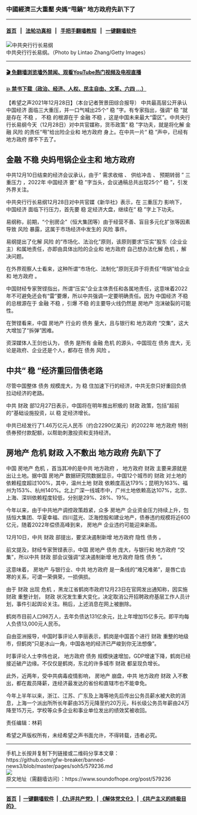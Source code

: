 ### 中國經濟三大重壓  央媽“甩鍋” 地方政府先趴下了
------------------------

#### [首页](https://github.com/gfw-breaker/banned-news3/blob/master/README.md) &nbsp;&nbsp;|&nbsp;&nbsp; [法轮功真相](https://github.com/begood0513/basic/blob/master/README.md)  &nbsp;&nbsp;|&nbsp;&nbsp; [手把手翻墙教程](https://github.com/gfw-breaker/guides/wiki)  &nbsp;&nbsp;|&nbsp;&nbsp; [一键翻墙软件](https://github.com/gfw-breaker/nogfw/blob/master/README.md)  



<div><img alt="中共央行行长易纲" src="https://img.soundofhope.org/2021-12/1640717782810.jpg"/>
<br/><figcaption class="caption">
 中共央行行长易纲。（Photo by Lintao Zhang/Getty Images）
</figcaption></div><hr/>

#### [ 🎬  免翻墙浏览墙外禁闻、观看YouTube热门视频及电视直播](https://github.com/gfw-breaker/HelloWorld)

#### [ 💥  禁书下载（政治、经济、人权、民主自由、文革、六四 ...）](https://github.com/gfw-breaker/books/blob/master/README.md)

<div><div class="Content__Wrapper sc-1bvya0-0 grZQxZ">
 <p class="meta-top">
  <span class="meta">
   【希望之声2021年12月28日】（本台记者贺景田综合报导）
  </span>
  中共最高层公开承认
  <ok href="/term/2423">
   中国经济
  </ok>
  面临三大重压，并一口气喊出25个“
  <ok href="/term/565448">
   稳
  </ok>
  ”字。有专家指出，强调“
  <ok href="/term/565448">
   稳
  </ok>
  ”就是存在
  <ok href="/term/662987">
   不稳
  </ok>
  ，
  <ok href="/term/662987">
   不稳
  </ok>
  的根源在于
  <ok href="/term/3667">
   金融
  </ok>
  <ok href="/term/662987">
   不稳
  </ok>
  ，这是中国未来最大“雷区”。中共央行行长易纲今天（12月28日）对中共官媒称，货币政策“
  <ok href="/term/565448">
   稳
  </ok>
  ”字功夫，就是将化解
  <ok href="/term/3667">
   金融
  </ok>
  <ok href="/term/13287">
   风险
  </ok>
  的责任“甩”给出险企业和
  <ok href="/term/99388">
   地方政府
  </ok>
  身上。在中共一片“
  <ok href="/term/565448">
   稳
  </ok>
  ”声中，已经有
  <ok href="/term/99388">
   地方政府
  </ok>
  撑不下去了。
 </p>
 <h2>
  <strong>
   <ok href="/term/3667">
    金融
   </ok>
   <ok href="/term/662987">
    不稳
   </ok>
   央妈甩锅企业主和
   <ok href="/term/99388">
    地方政府
   </ok>
  </strong>
 </h2>
 <p>
  中共12月10日结束的经济会议承认，由于“
  <ok href="/term/663524">
   需求收缩
  </ok>
  、
  <ok href="/term/663527">
   供给冲击
  </ok>
  、
  <ok href="/term/663530">
   预期转弱
  </ok>
  ”
  <ok href="/term/670700">
   三重压力
  </ok>
  ，2022年
  <ok href="/term/2423">
   中国经济
  </ok>
  要“
  <ok href="/term/565448">
   稳
  </ok>
  ”字当头，会议通稿总共出现25个“
  <ok href="/term/565448">
   稳
  </ok>
  ”，引发外界关注。
 </p>
 <p>
  中共央行行长易纲12月28日对中共官媒《新华社》表示，在
  <ok href="/term/670700">
   三重压力
  </ok>
  影响下，
  <ok href="/term/2423">
   中国经济
  </ok>
  面临下行压力，首先要
  <ok href="/term/565448">
   稳
  </ok>
  定经济大盘，继续在“
  <ok href="/term/565448">
   稳
  </ok>
  ”字上下功夫。
 </p>
 <p>
  易纲称，前期，“个别房企”（恒大集团等）由于经营不善、盲目多元化扩张等因素导致
  <ok href="/term/13287">
   风险
  </ok>
  暴露，这属于市场经济中发生的
  <ok href="/term/13287">
   风险
  </ok>
  事件。
 </p>
 <p>
  易纲提出了化解
  <ok href="/term/13287">
   风险
  </ok>
  的“市场化、法治化”原则，该原则要求“压实”股东（企业业主）和属地责任，亦即由具体出险的企业和
  <ok href="/term/99388">
   地方政府
  </ok>
  自己想办法化解
  <ok href="/term/3783">
   危机
  </ok>
  ，解决问题。
 </p>
 <p>
  在外界观察人士看来，这种所谓“市场化、法制化”原则无异于将责任“甩锅”给企业和
  <ok href="/term/99388">
   地方政府
  </ok>
  。
 </p>
 <p>
  中国财经专家贺铿指出，所谓“压实”企业主体责任和各属地责任，这意味着2022年不可避免还会有“雷”要爆，所以中共强调一定要明确责任。因为
  <ok href="/term/2423">
   中国经济
  </ok>
  <ok href="/term/662987">
   不稳
  </ok>
  的总根源在于
  <ok href="/term/3667">
   金融
  </ok>
  <ok href="/term/662987">
   不稳
  </ok>
  ，引爆
  <ok href="/term/662987">
   不稳
  </ok>
  的主要导火线仍然是
  <ok href="/term/1644">
   房地产
  </ok>
  泡沫破裂的可能性。
 </p>
 <p>
  在贺铿看来，中国
  <ok href="/term/1644">
   房地产
  </ok>
  行业的
  <ok href="/term/13494">
   债务
  </ok>
  量大，且与银行和
  <ok href="/term/99388">
   地方政府
  </ok>
  “交集”，这大大增加了“拆弹”困难。
 </p>
 <p>
  资深媒体人王剑也认为，
  <ok href="/term/13494">
   债务
  </ok>
  是所有
  <ok href="/term/3667">
   金融
  </ok>
  <ok href="/term/3783">
   危机
  </ok>
  的源头，中国现在
  <ok href="/term/13494">
   债务
  </ok>
  庞大，无论是政府、企业还是个人，都存在
  <ok href="/term/13494">
   债务
  </ok>
  <ok href="/term/13287">
   风险
  </ok>
  。
 </p>
 <h2>
  <strong>
   中共“
   <ok href="/term/565448">
    稳
   </ok>
   “经济重回借债老路
  </strong>
 </h2>
 <p>
  尽管中国整体
  <ok href="/term/13494">
   债务
  </ok>
  规模庞大，为
  <ok href="/term/565448">
   稳
  </ok>
  住加速下行的经济，中共无奈只好重回负债拉动经济的老路。
 </p>
 <p>
  中共
  <ok href="/term/102544">
   财政
  </ok>
  部12月27日表示，中国将在明年推出积极的
  <ok href="/term/102544">
   财政
  </ok>
  政策，包括“超前的”基础设施投资，以
  <ok href="/term/565448">
   稳
  </ok>
  定经济增长。
 </p>
 <p>
  中共已经发行了1.46万亿元人民币（约合2290亿美元）的2022年
  <ok href="/term/99388">
   地方政府
  </ok>
  特别债券预付款配额，以帮助刺激投资和支持经济。
 </p>
 <h2>
  <strong>
   <ok href="/term/1644">
    房地产
   </ok>
   <ok href="/term/3783">
    危机
   </ok>
   <ok href="/term/102544">
    财政
   </ok>
   入不敷出
   <ok href="/term/99388">
    地方政府
   </ok>
   先趴下了
  </strong>
 </h2>
 <p>
  中国
  <ok href="/term/1644">
   房地产
  </ok>
  <ok href="/term/3783">
   危机
  </ok>
  ，首当其冲的是中共
  <ok href="/term/99388">
   地方政府
  </ok>
  ，
  <ok href="/term/99388">
   地方政府
  </ok>
  <ok href="/term/102544">
   财政
  </ok>
  主要来源就是出让土地。据中国
  <ok href="/term/1644">
   房地产
  </ok>
  数据研究院数据显示，中国12个城市的
  <ok href="/term/102544">
   财政
  </ok>
  对土地的依赖程度超过100%，其中，温州土地
  <ok href="/term/102544">
   财政
  </ok>
  依赖度高达179%；昆明为163%、福州为153%、杭州140%。北上广深一线城市中，广州土地依赖高达107%，北京、上海、深圳依赖程度较低，分别是29%、28%、19%。
 </p>
 <p>
  今年以来，由于中共地产调控政策趋紧，众多
  <ok href="/term/1644">
   房地产
  </ok>
  企业资金压力持续上升，包括恒大集团、华夏幸福、四川蓝光、泛海控股和建业地产，债券违约规模将近600亿元，随着2022年偿债高峰到来，
  <ok href="/term/1644">
   房地产
  </ok>
  企业违约可能迎来新高。
 </p>
 <p>
  12月10日，中共
  <ok href="/term/102544">
   财政
  </ok>
  部提出，要坚决遏制新增
  <ok href="/term/99388">
   地方政府
  </ok>
  隐性
  <ok href="/term/13494">
   债务
  </ok>
  。
 </p>
 <p>
  前文提及，财经专家贺铿表示，中国
  <ok href="/term/1644">
   房地产
  </ok>
  <ok href="/term/13494">
   债务
  </ok>
  庞大，与银行和
  <ok href="/term/99388">
   地方政府
  </ok>
  “交集”，所以中共
  <ok href="/term/102544">
   财政
  </ok>
  部会议强调“坚决遏制新增
  <ok href="/term/99388">
   地方政府
  </ok>
  隐性
  <ok href="/term/13494">
   债务
  </ok>
  ”。
 </p>
 <p>
  这意味着，
  <ok href="/term/1644">
   房地产
  </ok>
  与银行业、中共
  <ok href="/term/99388">
   地方政府
  </ok>
  是一条线的“难兄难弟”，是唇亡齿寒的关系，可谓一荣俱荣，一损俱损。
 </p>
 <p>
  由于
  <ok href="/term/102544">
   财政
  </ok>
  出现
  <ok href="/term/3783">
   危机
  </ok>
  ，黑龙江省鹤岗市政府12月23日在官网发出通知称，因实施
  <ok href="/term/102544">
   财政
  </ok>
  重整计划，
  <ok href="/term/102544">
   财政
  </ok>
  状况发生重大变化，决定取消公开招聘政府基层工作人员计划，事件引起舆论关注。稍后，上述消息在网上被删除。
 </p>
 <p>
  鹤岗市目前人口98万人，去年负债达131亿余元，比上年增加15亿多元。即平均每人负债13,000元人民币。
 </p>
 <p>
  自由亚洲报导，中国时事评论人李丽表示，鹤岗是中国首个进行
  <ok href="/term/102544">
   财政
  </ok>
  重整的地级市，但鹤岗“只是冰山一角，中国各地的经济已严峻到你无法想像”。
 </p>
 <p>
  时事评论人士李伟也说，
  <ok href="/term/99388">
   地方政府
  </ok>
  <ok href="/term/13494">
   债务
  </ok>
  规模快速增加，GDP增速下降，鹤岗已经接近破产边缘。不仅仅是鹤岗，东北的许多城市
  <ok href="/term/102544">
   财政
  </ok>
  都呈现负增长。
 </p>
 <p>
  此外，近两年，受中共病毒疫情影响，
  <ok href="/term/1644">
   房地产
  </ok>
  崩盘，中共
  <ok href="/term/99388">
   地方政府
  </ok>
  <ok href="/term/102544">
   财政
  </ok>
  入不敷出，都在裁员降薪，连经济最发达的省份和直辖市也不能幸免。
 </p>
 <p>
  今年上半年以来，浙江、江苏、广东及上海等地先后传出公务员薪水被大砍的消息，上海一个派出所所长年薪由35万元降至约20万元，科长级公务员年薪由24万降至15万元，学校等众多企业和事业单位发出的绩效奖被收回。
 </p>
 <p class="meta-btm">
  责任编辑：林莉
 </p>
 <p class="meta-btm">
  希望之声版权所有，未经希望之声书面允许，不得转载，违者必究。
 </p>
</div>
</div>
<hr/>
手机上长按并复制下列链接或二维码分享本文章：<br/>
https://github.com/gfw-breaker/banned-news3/blob/master/pages/soh5/579236.md <br/>
<a href='https://github.com/gfw-breaker/banned-news3/blob/master/pages/soh5/579236.md'><img src='https://github.com/gfw-breaker/banned-news3/blob/master/pages/soh5/579236.md.png'/></a> <br/>
原文地址（需翻墙访问）：https://www.soundofhope.org/post/579236


------------------------
#### [首页](https://github.com/gfw-breaker/banned-news3/blob/master/README.md) &nbsp;|&nbsp; [一键翻墙软件](https://github.com/gfw-breaker/nogfw/blob/master/README.md) &nbsp;| [《九评共产党》](https://github.com/gfw-breaker/9ping.md/blob/master/README.md#九评之一评共产党是什么) | [《解体党文化》](https://github.com/gfw-breaker/jtdwh.md/blob/master/README.md) | [《共产主义的终极目的》](https://github.com/gfw-breaker/gczydzjmd.md/blob/master/README.md)


<img src='http://gfw-breaker.win/banned-news3/pages/soh5/579236.md' width='0px' height='0px'/>